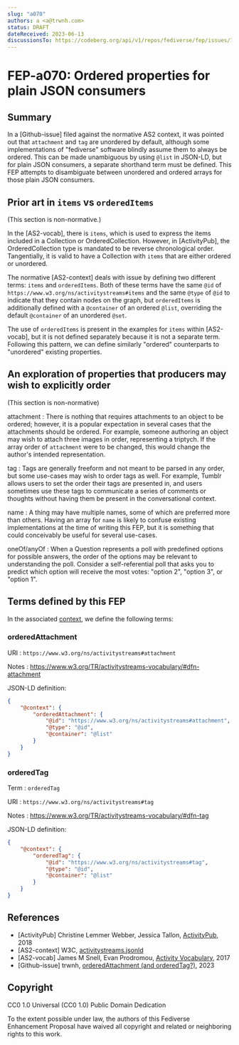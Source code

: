 ```yaml
---
slug: "a070"
authors: a <a@trwnh.com>
status: DRAFT
dateReceived: 2023-06-13
discussionsTo: https://codeberg.org/api/v1/repos/fediverse/fep/issues/121
---
```

# FEP-a070: Ordered properties for plain JSON consumers

## Summary

In a [Github-issue] filed against the normative AS2 context, it was pointed out that `attachment` and `tag` are unordered by default, although some implementations of "fediverse" software blindly assume them to always be ordered. This can be made unambiguous by using `@list` in JSON-LD, but for plain JSON consumers, a separate shorthand term must be defined. This FEP attempts to disambiguate between unordered and ordered arrays for those plain JSON consumers.

## Prior art in `items` vs `orderedItems`

(This section is non-normative.)

In the [AS2-vocab], there is `items`, which is used to express the items included in a Collection or OrderedCollection. However, in [ActivityPub], the OrderedCollection type is mandated to be reverse chronological order. Tangentially, it is valid to have a Collection with `items` that are either ordered or unordered.

The normative [AS2-context] deals with issue by defining two different terms: `items` and `orderedItems`. Both of these terms have the same `@id` of `https://www.w3.org/ns/activitystreams#items` and the same `@type` of `@id` to indicate that they contain nodes on the graph, but `orderedItems` is additionally defined with a `@container` of an ordered `@list`, overriding the default `@container` of an unordered `@set`.

The use of `orderedItems` is present in the examples for `items` within [AS2-vocab], but it is not defined separately because it is not a separate term. Following this pattern, we can define similarly "ordered" counterparts to "unordered" existing properties.

## An exploration of properties that producers may wish to explicitly order

(This section is non-normative)

attachment
: There is nothing that requires attachments to an object to be ordered; however, it is a popular expectation in several cases that the attachments should be ordered. For example, someone authoring an object may wish to attach three images in order, representing a triptych. If the array order of `attachment` were to be changed, this would change the author's intended representation.

tag
: Tags are generally freeform and not meant to be parsed in any order, but some use-cases may wish to order tags as well. For example, Tumblr allows users to set the order their tags are presented in, and users sometimes use these tags to communicate a series of comments or thoughts without having them be present in the conversational context.

name
: A thing may have multiple names, some of which are preferred more than others. Having an array for `name` is likely to confuse existing implementations at the time of writing this FEP, but it is something that could conceivably be useful for several use-cases.

oneOf/anyOf
: When a Question represents a poll with predefined options for possible answers, the order of the options may be relevant to understanding the poll. Consider a self-referential poll that asks you to predict which option will receive the most votes: "option 2", "option 3", or "option 1".

## Terms defined by this FEP

In the associated [context](./context.jsonld), we define the following terms:

### orderedAttachment

URI
: `https://www.w3.org/ns/activitystreams#attachment`

Notes
: https://www.w3.org/TR/activitystreams-vocabulary/#dfn-attachment

JSON-LD definition:

```json
{
	"@context": {
		"orderedAttachment": {
			"@id": "https://www.w3.org/ns/activitystreams#attachment",
			"@type": "@id",
			"@container": "@list"
		}
	}
}
```

### orderedTag

Term
: `orderedTag`

URI
: `https://www.w3.org/ns/activitystreams#tag`

Notes
: https://www.w3.org/TR/activitystreams-vocabulary/#dfn-tag

JSON-LD definition:

```json
{
	"@context": {
		"orderedTag": {
			"@id": "https://www.w3.org/ns/activitystreams#tag",
			"@type": "@id",
			"@container": "@list"
		}
	}
}
```

## References

- [ActivityPub] Christine Lemmer Webber, Jessica Tallon, [ActivityPub](https://www.w3.org/TR/activitypub/), 2018
- [AS2-context] W3C, [activitystreams.jsonld](https://www.w3.org/ns/activitystreams.jsonld)
- [AS2-vocab] James M Snell, Evan Prodromou, [Activity Vocabulary](https://www.w3.org/TR/activitystreams-vocabulary/), 2017
- [Github-issue] trwnh, [orderedAttachment (and orderedTag?)](https://github.com/w3c/activitystreams/issues/537), 2023


## Copyright

CC0 1.0 Universal (CC0 1.0) Public Domain Dedication 

To the extent possible under law, the authors of this Fediverse Enhancement Proposal have waived all copyright and related or neighboring rights to this work.
